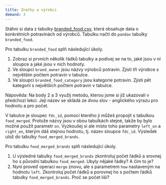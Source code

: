 ```yaml
---
title: Značky a výrobci
demand: 3
---
```


Stáhni si data z tabulky [branded_food.csv](assets/branded_food.csv), která obsahuje data o konkrétních potravinách od výrobců. Tabulku načti do `pandas` tabulky `branded_food`.

Pro tabulku `branded_food` splň následující úkoly.

1. Zobraz si prvních několik řádků tabulky a podívej se na to, jaké jsou v ní sloupce a jaké jsou v nich hodnoty.
1. Ve sloupci `brand_owner` jsou názvy výrobců potravin. Zjisti tři výrobce s největším počtem potravin v tabulce.
1. Ve sloupci `branded_food_category` jsou kategorie potravin. Zjisti pět kategorií s největších počtem potravin v tabulce.

Nápověda: Na body 2 a 3 využij metodu, kterou jsme si již ukazovali v předchozí lekci. Její název se skládá ze dvou slov - anglického výrazu pro hodnotu a pro počet.

V tabulce je sloupec `fdc_id`, pomocí kterého ji můžeš propojit s tabulkou `food_merged`. Protože názvy jsou v obou tabulkách stejné, takže by bylo možné použít parametr `on`. Vyzkoušej si ale místo toho parametry `left_on` a `right_on`, kterým dáš stejnou hodnotu, tj. název sloupce `fdc_id`. Výsledek ulož do tabulky `food_merged_brands`.

Pro tabulku `food_merged_brands` splň následující úkoly.

1. U výsledné tabulky `food_merged_brands` zkontroluj počet řádků a srovnej ho s původní tabulkou `food_merged`. Ubyly nějaké řádky? A čím to je?
1. Nyní proveď operaci `merge` znovu, ale s parametrem `how` nastaveným na hodnotu `left`. Zkontroluj počet řádků a porovnej ho s počtem řádků tabulky `food_merged_brands`. Proč se počet liší?
